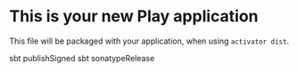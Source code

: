 This is your new Play application
=================================

This file will be packaged with your application, when using `activator dist`.

sbt publishSigned
sbt sonatypeRelease 